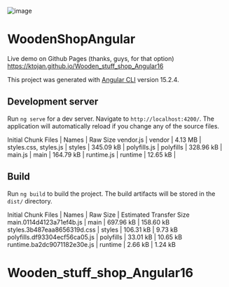 ![image](https://github.com/Ktojan/Wooden_stuff_shop_Angular16/assets/32598218/debfcb8d-3474-4d15-9cd6-edb7838d7740)

# WoodenShopAngular

Live demo on Github Pages (thanks, guys, for that option) https://ktojan.github.io/Wooden_stuff_shop_Angular16 

This project was generated with [Angular CLI](https://github.com/angular/angular-cli) version 15.2.4.

## Development server

Run `ng serve` for a dev server. Navigate to `http://localhost:4200/`. The application will automatically reload if you change any of the source files.

Initial Chunk Files               | Names               |  Raw Size
vendor.js                         | vendor              |   4.13 MB | 
styles.css, styles.js             | styles              | 345.09 kB | 
polyfills.js                      | polyfills           | 328.96 kB | 
main.js                           | main                | 164.79 kB | 
runtime.js                        | runtime             |  12.65 kB | 

## Build

Run `ng build` to build the project. The build artifacts will be stored in the `dist/` directory.

Initial Chunk Files           | Names               |  Raw Size | Estimated Transfer Size
main.0114d4123a71ef4b.js      | main                | 697.96 kB |               158.60 kB
styles.3b487eaa8656319d.css   | styles              | 106.31 kB |                 9.73 kB
polyfills.df93304ecf56ca05.js | polyfills           |  33.01 kB |                10.65 kB
runtime.ba2dc9071182e30e.js   | runtime             |   2.66 kB |                 1.24 kB

# Wooden_stuff_shop_Angular16
